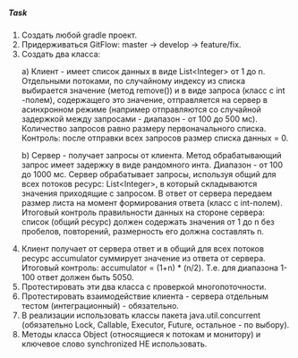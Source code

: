 <h5>Task</h5>
<ol>
<li>Создать любой gradle проект.</li>
<li>Придерживаться GitFlow: master -> develop -> feature/fix.</li>
<li>Создать два класса:
<p>a) Клиент - имеет список данных в виде List&lt;Integer&gt; от 1 до n.  Отдельными потоками, 
по случайному индексу из списка выбирается значение (метод remove()) и в виде запроса 
(класс с int -полем), содержащего это значение, отправляется на сервер в асинхронном режиме 
(например отправляются со случайной задержкой между запросами - диапазон - от 100 до 500 мс). 
Количество запросов равно размеру первоначального списка. 
Контроль: после отправки всех запросов размер списка данных = 0.</p>
<p>b) Сервер - получает запросы от клиента. Метод обрабатывающий запрос имеет задержку 
в виде рандомного инта. Диапазон - от 100 до 1000 мс. Сервер обрабатывает запросы, используя 
общий для всех потоков ресурс: List&lt;Integer&gt;, в который складываются значения приходящие 
с запросом. В ответ от сервера передаем размер листа на момент формирования ответа (класс 
с int-полем). Итоговый контроль правильности данных на стороне сервера: список (общий ресурс) 
должен содержать значения от 1 до n без пробелов, повторений, размерность его должна 
составлять n.</p></li>
<li>Клиент получает от сервера ответ и в общий для всех потоков ресурс accumulator суммирует 
значение из ответа от сервера. Итоговый контроль: accumulator = (1+n) * (n/2). Т.е. для 
диапазона 1-100 ответ должен быть 5050.</li>
<li>Протестировать эти два класса с проверкой многопоточности.</li>
<li>Протестировать взаимодействие клиента - сервера отдельным тестом (интеграционный) - 
обязательно.</li>
<li>В реализации использовать классы пакета java.util.concurrent (обязательно Lock, Callable, 
Executor, Future, остальное - по выбору).</li>
<li>Методы класса Object (относящиеся к потокам и монитору) и ключевое слово synchronized НЕ использовать.</li>
</ol>
